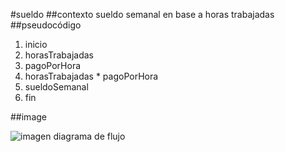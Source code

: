 #sueldo
##contexto
sueldo semanal en base a horas trabajadas
##pseudocódigo
1. inicio
2. horasTrabajadas
3. pagoPorHora
4. horasTrabajadas * pagoPorHora
5. sueldoSemanal
6. fin

##image

![imagen diagrama de flujo](http://1.1m.yt/BBHFKNR.jpg)